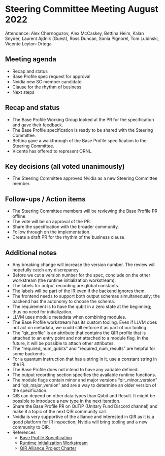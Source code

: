# Steering Committee Meeting August 2022

Attendance: Alex Chernoguzov, Alex McCaskey, Bettina Heim, Kalan Snyder,
Laurent Ajdnik (Guest), Ross Duncan, Sonia Pignorel, Tom Lubinski,
Vicente Leyton-Ortega

## Meeting agenda

- Recap and status
- Base Profile spec request for approval
- Nvidia new SC member candidate
- Clause for the rhythm of business
- Next steps

## Recap and status

- The Base Profile Working Group looked at the PR for the specification
and gave their feedback.
- The Base Profile specification is ready to be shared with the Steering
Committee.
- Bettina gave a walkthrough of the Base Profile specification to the Steering
Committee.
- Vicente has offered to represent ORNL.

## Key decisions (all voted unanimously)

- The Steering Committee approved Nvidia as a new Steering Committee member.

## Follow-ups / Action items

- The Steering Committee members will be reviewing the Base Profile PR offline.
- The vote will be on approval of the PR.
- Share the specification with the broader community.
- Follow through on the implementation.
- Create a draft PR for the rhythm of the business clause.

## Additional notes

- Any breaking change will increase the version number. The review will
hopefully catch any discrepancy.
- Before we cut a version number for the spec, conclude on the other workstream
(the runtime initialization workstream).
- The labels for output recording are global constants.
- The labels will be part of the IR even if the backend ignores them.
- The frontend needs to support both output schemas simultaneously; the backend
has the autonomy to choose the schema.
- The requirement is to have the qubit in a zero state at the beginning; thus
no need for initialization.
- LLVM uses module metadata when combining modules.
- The Base Profile workstream has its custom tooling. Even if LLVM does not act
on metadata, we could still enforce it as part of our tooling.
- The “qir_profile” is an attribute that contains the QIR profile that is
attached to an entry point and not attached to a module flag. In the future,
it will be possible to attach other attributes.
- The “required_num_qubits” and "required_num_results” are helpful for some
backends.
- For a quantum instruction that has a string in it, use a constant string in
the IR.
- The Base Profile does not intend to have any variable defined.
- The output recording section specifies the available runtime functions.
- The module flags contain minor and major versions “qir_minor_version” and
“qir_major_version” and are a way to determine an older version of the
specification.
- QIS can depend on other data types than Qubit and Result. It might be
possible to introduce a new type in the next iteration.
- Share the Base Profile PR on QuTiP (Unitary Fund Discord channel) and make it
a topic of the next QIR community call.
- Nvidia is very supportive of the alliance and interested in QIR as it is a
good platform for IR inspection; Nvidia will bring tooling and a new community
to QIR.
- References
  - [Base Profile Specification](https://github.com/qir-alliance/qir-spec/blob/main/specification/under_development/profiles/Base_Profile.md)
  - [Runtime Initialization Workstream](https://github.com/amccaskey/.github/blob/main/workstreams/Runtime_Init_Finalize_EntryPoint_Workstream.md)
  - [QIR Alliance Project Charter](https://github.com/qir-alliance/.github/blob/main/Project_Organization.md)
